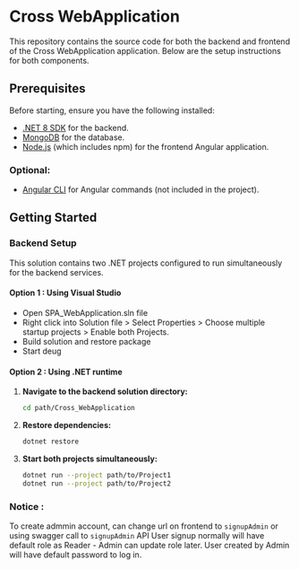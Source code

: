 # Cross WebApplication

This repository contains the source code for both the backend and frontend of the Cross WebApplication application. Below are the setup instructions for both components.

## Prerequisites

Before starting, ensure you have the following installed:
- [.NET 8 SDK](https://dotnet.microsoft.com/en-us/download/dotnet/8.0) for the backend.
- [MongoDB](https://www.mongodb.com/) for the database.
- [Node.js](https://nodejs.org/) (which includes npm) for the frontend Angular application.

### Optional:
- [Angular CLI](https://angular.io/cli) for Angular commands (not included in the project).

## Getting Started

### Backend Setup

This solution contains two .NET projects configured to run simultaneously for the backend services.

#### Option 1 : Using Visual Studio 
- Open SPA_WebApplication.sln file
- Right click into Solution file > Select Properties > Choose multiple startup projects > Enable both Projects.
- Build solution and restore package
- Start deug

#### Option 2 : Using .NET runtime
1. **Navigate to the backend solution directory:**
   ```bash
   cd path/Cross_WebApplication

2. **Restore dependencies:**
   ```bash
   dotnet restore

3. **Start both projects simultaneously:**
   ```bash
   dotnet run --project path/to/Project1
   dotnet run --project path/to/Project2

### Notice :
To create admmin account, can change url on frontend to `signupAdmin` or using swagger call to `signupAdmin` API
User signup normally will have default role as Reader - Admin can update role later. 
User created by Admin will have default password to log in.


